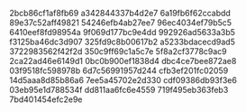 2bcb86cf1af8fb69
a342844337b4d2e7
6a19fb6f62ccabdd
89e37c52aff49821
54246efb4ab27ee7
96ec4034ef79b5c5
6410eef8fd98954a
9f069d177bc9e4dd
992926ad5633a3b5
f3125ba46dc3d907
325fd9c8b00617b2
a5233bdacecd9ad5
3722983562f42f2d
350c9ff69c1a5c7e
5f8a2cf3778c9ac9
2ca22ad46e6149d1
0bc0b900ef1838d4
dbc4ce7bee872ae8
03f9518fc598978b
6d7c56991957d244
cfb3ef201fc02059
14d5aaa8d85b86a6
7ee5a45702e2d330
cdf09386db93f3e6
03eb95e1d788534f
dd811aa6fc6e4559
719f495eb363feb3
7bd401454efc2e9e
